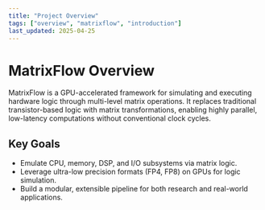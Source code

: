```yaml
---
title: "Project Overview"
tags: ["overview", "matrixflow", "introduction"]
last_updated: 2025-04-25
---
```


# MatrixFlow Overview

MatrixFlow is a GPU-accelerated framework for simulating and executing hardware logic through multi-level matrix operations. It replaces traditional transistor-based logic with matrix transformations, enabling highly parallel, low-latency computations without conventional clock cycles.

## Key Goals
- Emulate CPU, memory, DSP, and I/O subsystems via matrix logic.
- Leverage ultra-low precision formats (FP4, FP8) on GPUs for logic simulation.
- Build a modular, extensible pipeline for both research and real-world applications.
